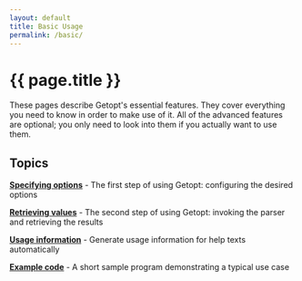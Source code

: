 ```yaml
---
layout: default
title: Basic Usage
permalink: /basic/
---
```

# {{ page.title }}

These pages describe Getopt's essential features. They cover everything you need to know in order to make use of it.
All of the advanced features are optional; you only need to look into them if you actually want to use them.

## Topics

**[Specifying options](specifying-options.md)** - The first step of using Getopt: configuring the desired options

**[Retrieving values](retrieving-values.md)** - The second step of using Getopt: invoking the parser and retrieving the
results

**[Usage information](usage-information.md)** - Generate usage information for help texts automatically

**[Example code](example-code.md)** -  A short sample program demonstrating a typical use case

